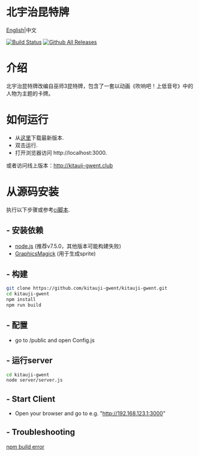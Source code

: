 # 北宇治昆特牌

[English](/README.md)|中文

[![Build Status](https://travis-ci.org/kitauji-gwent/kitauji-gwent.svg?branch=master)](https://travis-ci.org/kitauji-gwent/kitauji-gwent)
[![Github All Releases](https://img.shields.io/github/downloads/kitauji-gwent/kitauji-gwent/total.svg)]()

# 介绍

北宇治昆特牌改编自巫师3昆特牌，包含了一套以动画《吹响吧！上低音号》中的人物为主题的卡牌。

# 如何运行

- 从[这里](https://github.com/kitauji-gwent/kitauji-gwent/releases)下载最新版本.
- 双击运行.
- 打开浏览器访问 http://localhost:3000.

或者访问线上版本：http://kitauji-gwent.club

# 从源码安装

执行以下步骤或参考[ci脚本](/.travis.yml).

## - 安装依赖
- [node.js](https://nodejs.org/) (推荐v7.5.0，其他版本可能构建失败)
- [GraphicsMagick](http://www.graphicsmagick.org) (用于生成sprite)

## - 构建

```sh
git clone https://github.com/kitauji-gwent/kitauji-gwent.git
cd kitauji-gwent
npm install
npm run build
```

## - 配置
- go to /public and open Config.js

## - 运行server
```sh
cd kitauji-gwent
node server/server.js
```

## - Start Client
- Open your browser and go to e.g. "http://192.168.123.1:3000"

## - Troubleshooting

[npm build error](https://github.com/kitauji-gwent/kitauji-gwent/issues/6)
